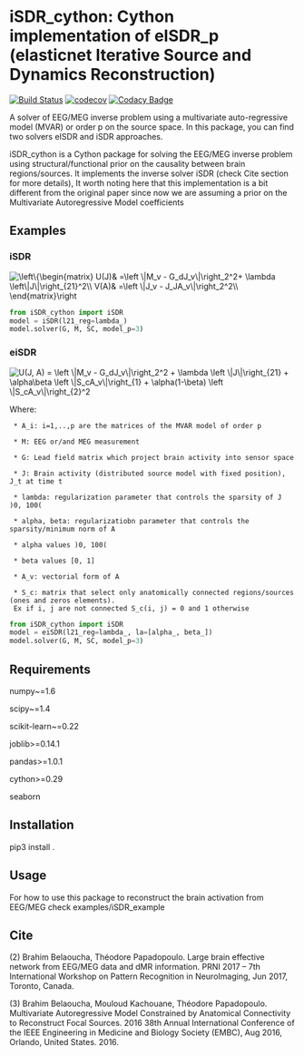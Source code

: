 # iSDR_cython: Cython implementation of eISDR_p (elasticnet Iterative Source and Dynamics Reconstruction)
[![Build Status](https://travis-ci.com/BBELAOUCHA/iSDR_cython.svg?branch=development)](https://travis-ci.com/BBELAOUCHA/iSDR_cython)
[![codecov](https://codecov.io/gh/BBELAOUCHA/iSDR_cython/branch/development/graph/badge.svg)](https://codecov.io/gh/BBELAOUCHA/iSDR_cython)
[![Codacy Badge](https://api.codacy.com/project/badge/Grade/555130d02e134e819bc599b93cfe53c9)](https://www.codacy.com/manual/BBELAOUCHA/iSDR_cython?utm_source=github.com&amp;utm_medium=referral&amp;utm_content=BBELAOUCHA/iSDR_cython&amp;utm_campaign=Badge_Grade)

A solver of EEG/MEG inverse problem using a multivariate auto-regressive model (MVAR) or order p on the source space. In this package, you can find two solvers eISDR and iSDR approaches.


     

iSDR_cython is a Cython package for solving the EEG/MEG inverse problem using structural/functional prior on the causality between brain regions/sources.
It implements the inverse solver iSDR (check Cite section for more details), It worth noting here that this implementation is a bit different from the original 
paper since now we are assuming a prior on the Multivariate Autoregressive Model coefficients

## Examples

### iSDR

<img src="https://latex.codecogs.com/png.latex?%5Cinline%20%5Cleft%5C%7B%5Cbegin%7Bmatrix%7D%20U%28J%29%26%20%3D%5Cleft%20%5C%7CM_v%20-%20G_dJ_v%5C%7C%5Cright_2%5E2%20&plus;%20%5Clambda%20%5Cleft%5C%7CJ%5C%7C%5Cright_%7B21%7D%5E2%5C%5C%20V%28A%29%26%20%3D%5Cleft%20%5C%7CJ_v%20-%20J_JA_v%5C%7C%5Cright_2%5E2%5C%5C%20%5Cend%7Bmatrix%7D%5Cright" title=" \left\{\begin{matrix} U(J)& =\left \|M_v - G_dJ_v\|\right_2^2+ \lambda \left\|J\|\right_{21}^2\\ V(A)& =\left \|J_v - J_JA_v\|\right_2^2\\ \end{matrix}\right"/>

```python
from iSDR_cython import iSDR
model = iSDR(l21_reg=lambda_)
model.solver(G, M, SC, model_p=3)

```
### eiSDR

<img src="https://latex.codecogs.com/gif.latex?U%28J%2C%20A%29%20%3D%20%5Cleft%20%5C%7CM_v%20-%20G_dJ_v%5C%7C%5Cright_2%5E2%20&plus;%20%5Clambda%20%5Cleft%20%5C%7CJ%5C%7C%5Cright_%7B21%7D%20&plus;%20%5Calpha%5Cbeta%20%5Cleft%20%5C%7CS_cA_v%5C%7C%5Cright_%7B1%7D%20&plus;%20%5Calpha%281-%5Cbeta%29%20%5Cleft%20%5C%7CS_cA_v%5C%7C%5Cright_%7B2%7D" title=" U(J, A) = \left    \|M_v - G_dJ_v\|\right_2^2 + \lambda \left    \|J\|\right_{21}  + \alpha\beta \left    \|S_cA_v\|\right_{1} + \alpha(1-\beta) \left    \|S_cA_v\|\right_{2}^2"/>

Where: 

     * A_i: i=1,..,p are the matrices of the MVAR model of order p

     * M: EEG or/and MEG measurement

     * G: Lead field matrix which project brain activity into sensor space

     * J: Brain activity (distributed source model with fixed position), J_t at time t

     * lambda: regularization parameter that controls the sparsity of J )0, 100(
     
     * alpha, beta: regularizatiobn parameter that controls the sparsity/minimum norm of A
     
     * alpha values )0, 100(
     
     * beta values [0, 1]
     
     * A_v: vectorial form of A
     
     * S_c: matrix that select only anatomically connected regions/sources (ones and zeros elements).
     Ex if i, j are not connected S_c(i, j) = 0 and 1 otherwise
     
```python
from iSDR_cython import iSDR
model = eiSDR(l21_reg=lambda_, la=[alpha_, beta_])
model.solver(G, M, SC, model_p=3)

```

## Requirements
numpy~=1.6

scipy~=1.4 

scikit-learn~=0.22

joblib>=0.14.1

pandas>=1.0.1

cython>=0.29

seaborn

## Installation

pip3 install .

## Usage

For how to use this package to reconstruct the brain activation from EEG/MEG
check examples/iSDR_example

## Cite

(2) Brahim Belaoucha, Théodore Papadopoulo. Large brain effective network from EEG/MEG data and dMR information. PRNI 2017 – 7th International Workshop on Pattern Recognition in NeuroImaging, Jun 2017, Toronto, Canada.

(3) Brahim Belaoucha, Mouloud Kachouane, Théodore Papadopoulo. Multivariate Autoregressive Model Constrained by Anatomical Connectivity to Reconstruct Focal Sources. 2016 38th Annual International Conference of the IEEE Engineering in Medicine and Biology Society (EMBC), Aug 2016, Orlando, United States. 2016.
